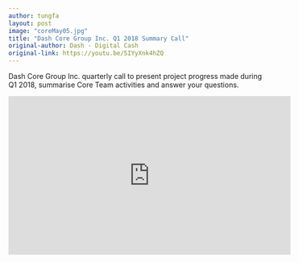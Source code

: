 ```yaml
---
author: tungfa
layout: post
image: "coreMay05.jpg"
title: "Dash Core Group Inc. Q1 2018 Summary Call"
original-author: Dash - Digital Cash
original-link: https://youtu.be/5IYyXnk4hZQ
---
```



Dash Core Group Inc. quarterly call to present project progress made during Q1 2018, summarise Core Team activities and answer your questions.

<iframe width="560" height="315" src="https://www.youtube.com/embed/5IYyXnk4hZQ" frameborder="0" allow="autoplay; encrypted-media" allowfullscreen></iframe>
